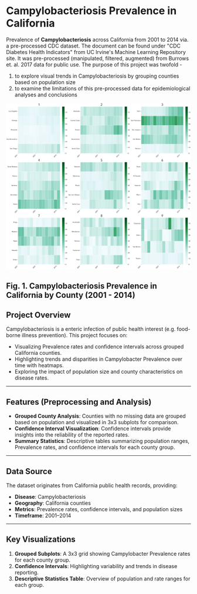 # Campylobacteriosis Prevalence in California

Prevalence of **Campylobacteriosis** across California from 2001 to 2014 via. a pre-processed CDC dataset. The document can be found under "CDC Diabetes Health Indicators" from UC Irvine's Machine Learning Repository site. It was pre-processed (manipulated, filtered, augmented) from Burrows et. al. 2017 data for public use. The purpose of this project was twofold - 

1) to explore visual trends in Campylobacteriosis by grouping counties based on population size 
2) to examine the limitations of this pre-processed data for epidemiological analyses and conclusions 

![Campylobacteriosis Prevalence and Confidence Intervals](Campy_Rates_Sub.png)

Fig. 1. Campylobacteriosis Prevalence in California by County (2001 - 2014)
---

## Project Overview

Campylobacteriosis is a enteric infection of public health interest (e.g. food-borne illness prevention). This project focuses on:

- Visualizing Prevalence rates and confidence intervals across grouped California counties.
- Highlighting trends and disparities in Campylobacter Prevalence over time with heatmaps.
- Exploring the impact of population size and county characteristics on disease rates.

---

## Features (Preprocessing and Analysis)

- **Grouped County Analysis**: Counties with no missing data are grouped based on population and visualized in 3x3 subplots for comparison.
- **Confidence Interval Visualization**: Confidence intervals provide insights into the reliability of the reported rates.
- **Summary Statistics**: Descriptive tables summarizing population ranges, Prevalence rates, and confidence intervals for each county group.

---

## Data Source

The dataset originates from California public health records, providing:
- **Disease**: Campylobacteriosis
- **Geography**: California counties
- **Metrics**: Prevalence rates, confidence intervals, and population sizes 
- **Timeframe**: 2001–2014

---

## Key Visualizations

1. **Grouped Subplots**: A 3x3 grid showing Campylobacter Prevalence rates for each county group.
2. **Confidence Intervals**: Highlighting variability and trends in disease reporting.
3. **Descriptive Statistics Table**: Overview of population and rate ranges for each group.

